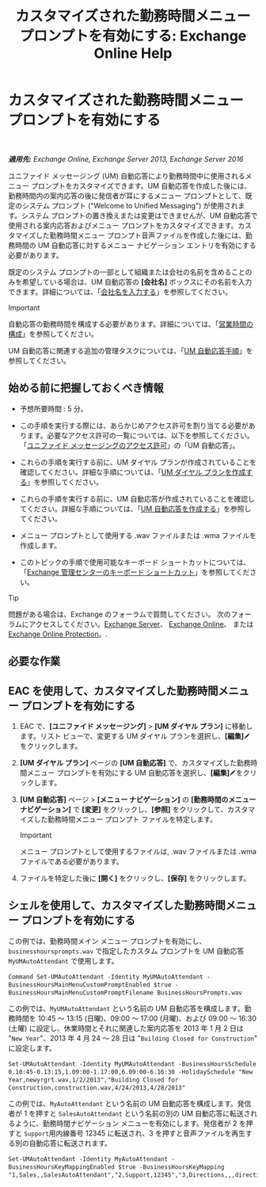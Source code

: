 ﻿---
title: 'カスタマイズされた勤務時間メニュー プロンプトを有効にする: Exchange Online Help'
TOCTitle: カスタマイズされた勤務時間メニュー プロンプトを有効にする
ms:assetid: 89053e84-3490-4dc6-ade3-9b6c5dbf4020
ms:mtpsurl: https://technet.microsoft.com/ja-jp/library/Bb232116(v=EXCHG.150)
ms:contentKeyID: 50555826
ms.date: 05/22/2018
mtps_version: v=EXCHG.150
ms.translationtype: HT
---

# カスタマイズされた勤務時間メニュー プロンプトを有効にする

 

_**適用先:** Exchange Online, Exchange Server 2013, Exchange Server 2016_

ユニファイド メッセージング (UM) 自動応答により勤務時間中に使用されるメニュー プロンプトをカスタマイズできます。UM 自動応答を作成した後には、勤務時間内の案内応答の後に発信者が耳にするメニュー プロンプトとして、既定のシステム プロンプト ("Welcome to Unified Messaging") が使用されます。システム プロンプトの置き換えまたは変更はできませんが、UM 自動応答で使用される案内応答およびメニュー プロンプトをカスタマイズできます。カスタマイズした勤務時間メニュー プロンプト音声ファイルを作成した後には、勤務時間の UM 自動応答に対するメニュー ナビゲーション エントリを有効にする必要があります。

既定のシステム プロンプトの一部として組織または会社の名前を含めることのみを希望している場合は、UM 自動応答の **\[会社名\]** ボックスにその名前を入力できます。詳細については、「[会社名を入力する](enter-a-business-name-exchange-2013-help.md)」を参照してください。


> [!IMPORTANT]
> 自動応答の勤務時間を構成する必要があります。詳細については、「<A href="configure-business-hours-exchange-2013-help.md">営業時間の構成</A>」を参照してください。



UM 自動応答に関連する追加の管理タスクについては、「[UM 自動応答手順](um-auto-attendant-procedures-exchange-2013-help.md)」を参照してください。

## 始める前に把握しておくべき情報

  - 予想所要時間 : 5 分。

  - この手順を実行する際には、あらかじめアクセス許可を割り当てる必要があります。必要なアクセス許可の一覧については、以下を参照してください。「[ユニファイド メッセージングのアクセス許可](unified-messaging-permissions-exchange-2013-help.md)」の「UM 自動応答」。

  - これらの手順を実行する前に、UM ダイヤル プランが作成されていることを確認してください。詳細な手順については、「[UM ダイヤル プランを作成する](create-a-um-dial-plan-exchange-2013-help.md)」を参照してください。

  - これらの手順を実行する前に、UM 自動応答が作成されていることを確認してください。詳細な手順については、「[UM 自動応答を作成する](create-a-um-auto-attendant-exchange-2013-help.md)」を参照してください。

  - メニュー プロンプトとして使用する .wav ファイルまたは .wma ファイルを作成します。

  - このトピックの手順で使用可能なキーボード ショートカットについては、「[Exchange 管理センターのキーボード ショートカット](keyboard-shortcuts-in-the-exchange-admin-center-exchange-online-protection-help.md)」を参照してください。


> [!TIP]
> 問題がある場合は、Exchange のフォーラムで質問してください。 次のフォーラムにアクセスしてください。<A href="https://go.microsoft.com/fwlink/p/?linkid=60612">Exchange Server</A>、 <A href="https://go.microsoft.com/fwlink/p/?linkid=267542">Exchange Online</A>、 または <A href="https://go.microsoft.com/fwlink/p/?linkid=285351">Exchange Online Protection</A>。.



## 必要な作業

## EAC を使用して、カスタマイズした勤務時間メニュー プロンプトを有効にする

1.  EAC で、**\[ユニファイド メッセージング\]** \> **\[UM ダイヤル プラン\]** に移動します。リスト ビューで、変更する UM ダイヤル プランを選択し、**\[編集\]**![編集アイコン](images/Bb124582.6f53ccb2-1f13-4c02-bea0-30690e6ea71d(EXCHG.150).gif "編集アイコン") をクリックします。

2.  **\[UM ダイヤル プラン\]** ページの **\[UM 自動応答\]** で、カスタマイズした勤務時間メニュー プロンプトを有効にする UM 自動応答を選択し、**\[編集\]**![編集アイコン](images/Bb124582.6f53ccb2-1f13-4c02-bea0-30690e6ea71d(EXCHG.150).gif "編集アイコン")をクリックします。

3.  **\[UM 自動応答\]** ページ \> **\[メニュー ナビゲーション\]** の **\[勤務時間のメニュー ナビゲーション\]** で **\[変更\]** をクリックし、**\[参照\]** をクリックして、カスタマイズした勤務時間メニュー プロンプト ファイルを特定します。
    

    > [!IMPORTANT]
    > メニュー プロンプトとして使用するファイルは, .wav ファイルまたは .wma ファイルである必要があります。



4.  ファイルを特定した後に **\[開く\]** をクリックし、**\[保存\]** をクリックします。

## シェルを使用して、カスタマイズした勤務時間メニュー プロンプトを有効にする

この例では、勤務時間メイン メニュー プロンプトを有効にし、`businesshoursprompts.wav` で指定したカスタム プロンプトを UM 自動応答 `MyUMAutoAttendant` で使用します。

    Command Set-UMAutoAttendant -Identity MyUMAutoAttendant -BusinessHoursMainMenuCustomPromptEnabled $true -BusinessHoursMainMenuCustomPromptFilename BusinessHoursPrompts.wav

この例では、`MyUMAutoAttendant` という名前の UM 自動応答を構成します。勤務時間を 10:45 ～ 13:15 (日曜)、09:00 ～ 17:00 (月曜)、および 09:00 ～ 16:30 (土曜) に設定し、休業時間とそれに関連した案内応答を 2013 年 1 月 2 日は "`New Year`"、2013 年 4 月 24 ～ 28 日は "`Building Closed for Construction`" に設定します。

    Set-UMAutoAttendant -Identity MyUMAutoAttendant -BusinessHoursSchedule 0.10:45-0.13:15,1.09:00-1.17:00,6.09:00-6.16:30 -HolidaySchedule "New Year,newyrgrt.wav,1/2/2013","Building Closed for Construction,construction.wav,4/24/2013,4/28/2013"

この例では、`MyAutoAttendant` という名前の UM 自動応答を構成します。発信者が 1 を押すと `SalesAutoAttendant` という名前の別の UM 自動応答に転送されるように、勤務時間ナビゲーション メニューを有効にします。発信者が 2 を押すと `Support`用内線番号 12345 に転送され、3 を押すと音声ファイルを再生する別の自動応答に転送されます。

    Set-UMAutoAttendant -Identity MyAutoAttendant - BusinessHoursKeyMappingEnabled $true -BusinessHoursKeyMapping "1,Sales,,SalesAutoAttendant","2,Support,12345","3,Directions,,,directions.wav"

